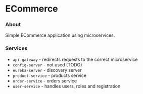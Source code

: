 # ECommerce

### About

Simple ECommerce application using microservices.


### Services

- `api-gateway` - redirects requests to the correct microservice
- `config-server` - not used (TODO)
- `eureka-server` - discovery server
- `product-service` - products service
- `order-service` - orders service
- `user-service` - handles users, roles and registration

